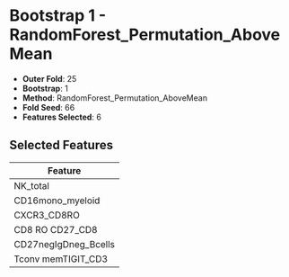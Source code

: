 # Bootstrap 1 - RandomForest_Permutation_AboveMean

- **Outer Fold**: 25
- **Bootstrap**: 1
- **Method**: RandomForest_Permutation_AboveMean
- **Fold Seed**: 66
- **Features Selected**: 6

## Selected Features

| Feature |
|---------|
| NK_total |
| CD16mono_myeloid |
| CXCR3_CD8RO |
| CD8 RO CD27_CD8 |
| CD27negIgDneg_Bcells |
| Tconv memTIGIT_CD3 |
